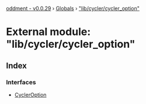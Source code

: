 [oddment - v0.0.29](../README.md) › [Globals](../globals.md) › ["lib/cycler/cycler_option"](_lib_cycler_cycler_option_.md)

# External module: "lib/cycler/cycler_option"

## Index

### Interfaces

* [CyclerOption](../interfaces/_lib_cycler_cycler_option_.cycleroption.md)
